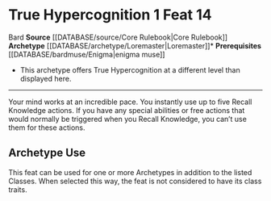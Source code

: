 ﻿---
actions: '[one-action]'
feat: True Hypercognition
id: '205'
level: '14'
name: True Hypercognition
prerequisite: '[[DATABASE/bardmuse/Enigma|enigma muse]]'
rarity: Common
source: '[[DATABASE/source/Core Rulebook|Core Rulebook]]'
trait:
- '[[DATABASE/trait/Bard|Bard]]'
type: Feat

---
# True Hypercognition <span class="action-icon">1</span> <span class="item-type">Feat 14</span>

<span class="item-trait">Bard</span>
**Source** [[DATABASE/source/Core Rulebook|Core Rulebook]] 
**Archetype** [[DATABASE/archetype/Loremaster|Loremaster]]*
**Prerequisites** [[DATABASE/bardmuse/Enigma|enigma muse]]
* This archetype offers True Hypercognition at a different level than displayed here.

---
Your mind works at an incredible pace. You instantly use up to five Recall Knowledge actions. If you have any special abilities or free actions that would normally be triggered when you Recall Knowledge, you can’t use them for these actions.

## Archetype Use

This feat can be used for one or more Archetypes in addition to the listed Classes. When selected this way, the feat is not considered to have its class traits.